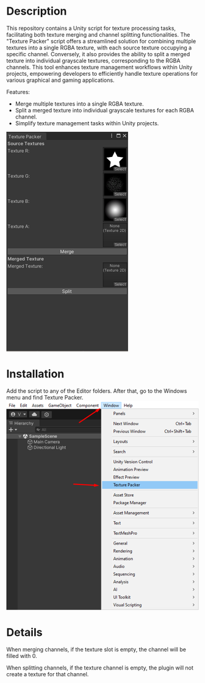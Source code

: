 # Description

This repository contains a Unity script for texture processing tasks, facilitating both texture merging and channel splitting functionalities. The "Texture Packer" script offers a streamlined solution for combining multiple textures into a single RGBA texture, with each source texture occupying a specific channel. Conversely, it also provides the ability to split a merged texture into individual grayscale textures, corresponding to the RGBA channels. This tool enhances texture management workflows within Unity projects, empowering developers to efficiently handle texture operations for various graphical and gaming applications.

Features:

- Merge multiple textures into a single RGBA texture.
- Split a merged texture into individual grayscale textures for each RGBA channel.
- Simplify texture management tasks within Unity projects.

![Plugin window](https://github.com/Xpartz/UnityChannelPacker-/blob/main/Screenshot_1.png)



# Installation

Add the script to any of the Editor folders. After that, go to the Windows menu and find Texture Packer.
![Plugin](https://github.com/Xpartz/UnityChannelPacker-/blob/main/Screenshot_2.png)

# Details

When merging channels, if the texture slot is empty, the channel will be filled with 0.

When splitting channels, if the texture channel is empty, the plugin will not create a texture for that channel.
